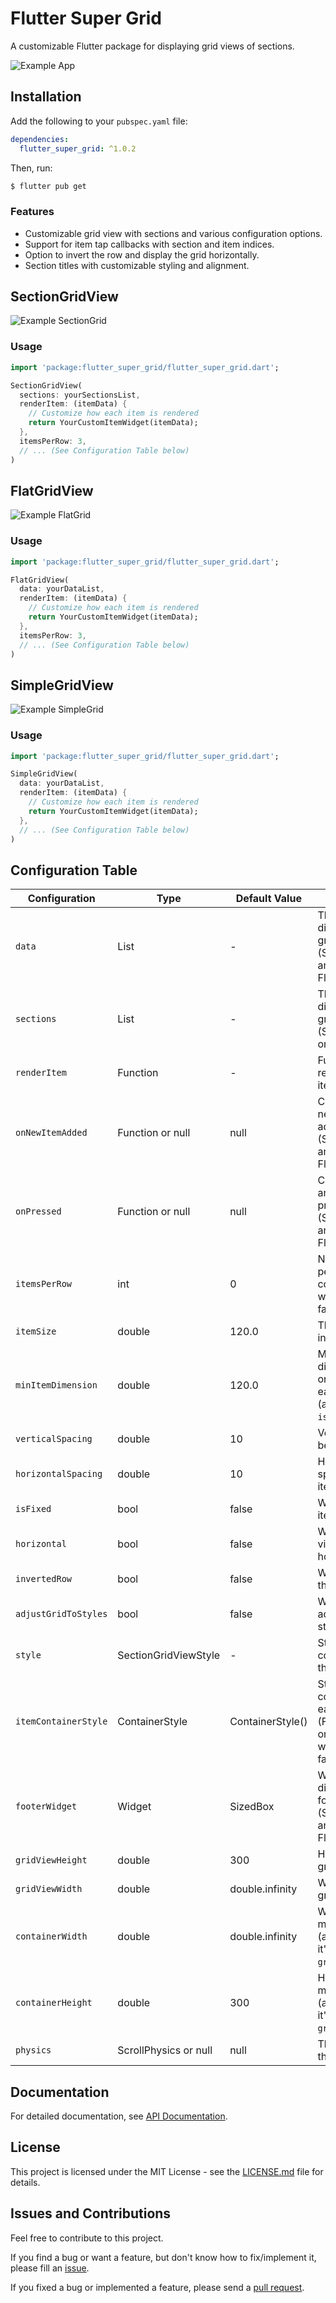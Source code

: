 # Flutter Super Grid

A customizable Flutter package for displaying grid views of sections.

![Example App](https://github.com/otrofy/flutter-super-grid/blob/main/gif/super-grid.gif?raw=true)

## Installation

Add the following to your `pubspec.yaml` file:

```yaml
dependencies:
  flutter_super_grid: ^1.0.2
```

Then, run:

```bash
$ flutter pub get
```


### Features

- Customizable grid view with sections and various configuration options.
- Support for item tap callbacks with section and item indices.
- Option to invert the row and display the grid horizontally.
- Section titles with customizable styling and alignment.

## SectionGridView
![Example SectionGrid](https://github.com/otrofy/flutter-super-grid/blob/main/gif/section-grid.gif?raw=true)

### Usage

```dart
import 'package:flutter_super_grid/flutter_super_grid.dart';

SectionGridView(
  sections: yourSectionsList,
  renderItem: (itemData) {
    // Customize how each item is rendered
    return YourCustomItemWidget(itemData);
  },
  itemsPerRow: 3,
  // ... (See Configuration Table below)
)

```

## FlatGridView
![Example FlatGrid](https://github.com/otrofy/flutter-super-grid/blob/main/gif/flat-grid.gif?raw=true)

### Usage

```dart
import 'package:flutter_super_grid/flutter_super_grid.dart';

FlatGridView(
  data: yourDataList,
  renderItem: (itemData) {
    // Customize how each item is rendered
    return YourCustomItemWidget(itemData);
  },
  itemsPerRow: 3,
  // ... (See Configuration Table below)
)
```

## SimpleGridView
![Example SimpleGrid](https://github.com/otrofy/flutter-super-grid/blob/main/gif/simple-grid.gif?raw=true)

### Usage

```dart
import 'package:flutter_super_grid/flutter_super_grid.dart';

SimpleGridView(
  data: yourDataList,
  renderItem: (itemData) {
    // Customize how each item is rendered
    return YourCustomItemWidget(itemData);
  },
  // ... (See Configuration Table below)
)
```


## Configuration Table

| Configuration           | Type                     | Default Value           | Description                                               |
|-------------------------|--------------------------|-------------------------|-----------------------------------------------------------|
| `data`                  | List                     | -                       | The data to display in the grid (SimpleGridView and FlatGridView).                           |
| `sections`              | List                     | -                       | The sections to display in the grid (SectionGridView only). |
| `renderItem`            | Function                 | -                       | Function that renders each item in the grid.               |
| `onNewItemAdded`        | Function or null         | null                    | Callback when a new item is added (SectionGridView and FlatGridView). |
| `onPressed`             | Function or null         | null                    | Callback when an item is pressed (SectionGridView and FlatGridView). |
| `itemsPerRow`           | int                      | 0                       | Number of items per row or column (applies when `isFixed` is false). |
| `itemSize`              | double                   | 120.0                   | The size of items in the main axis.                        |
| `minItemDimension`      | double                   | 120.0                   | Minimum dimension (width or height) of each grid item (applies when `isFixed` is false). |
| `verticalSpacing`       | double                   | 10                      | Vertical spacing between items.                            |
| `horizontalSpacing`     | double                   | 10                      | Horizontal spacing between items.                          |
| `isFixed`               | bool                     | false                   | Whether the grid item size is fixed.                       |
| `horizontal`            | bool                     | false                   | Whether the grid view is horizontal.                       |
| `invertedRow`           | bool                     | false                   | Whether to invert the row.                                 |
| `adjustGridToStyles`    | bool                     | false                   | Whether to adjust the grid to styles.                      |
| `style`                 | SectionGridViewStyle     | -                       | Style configuration for the grid view.                     |
| `itemContainerStyle`    | ContainerStyle           | ContainerStyle()        | Style for the container of each item (FlatGridView only) (applies when `isFixed` is false). |
| `footerWidget`          | Widget                   | SizedBox                | Widget to be displayed as a footer (SectionGridView and FlatGridView). |
| `gridViewHeight`        | double                   | 300                     | Height of the gridview.                                    |
| `gridViewWidth`         | double                   | double.infinity         | Width of the gridview.                                     |
| `containerWidth`        | double                   | double.infinity         | Width of the main container (applies when it's greater than `gridViewWidth`). |
| `containerHeight`       | double                   | 300                     | Height of the main container (applies when it's greater than `gridViewHeight`). |
| `physics`               | ScrollPhysics or null    | null                    | The physics of the scroll view.                             |

## Documentation

For detailed documentation, see [API Documentation](https://github.com/otrofy/flutter-super-grid/).


## License

This project is licensed under the MIT License - see the [LICENSE.md](https://github.com/otrofy/flutter-super-grid/blob/main/LICENSE) file for details.



## Issues and Contributions 

Feel free to contribute to this project.

If you find a bug or want a feature, but don't know how to fix/implement it, please fill an [issue](https://github.com/otrofy/flutter-super-grid/issues).

If you fixed a bug or implemented a feature, please send a [pull request](https://github.com/otrofy/flutter-super-grid/pulls).
